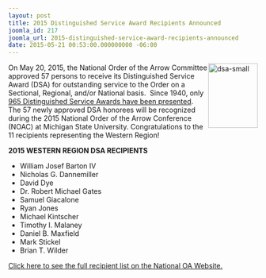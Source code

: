 ```yaml
---
layout: post
title: 2015 Distinguished Service Award Recipients Announced
joomla_id: 217
joomla_url: 2015-distinguished-service-award-recipients-announced
date: 2015-05-21 00:53:00.000000000 -06:00
---
```

<p><img style="float: right;" src="images/dsa-small.jpeg" alt="dsa-small" width="100" height="130" />On May 20, 2015, the National Order of the Arrow Committee approved 57 persons to receive its Distinguished Service Award (DSA) for outstanding service to the Order on a Sectional, Regional, and/or National basis. &nbsp;Since 1940, only <a href="http://en.wikipedia.org/wiki/Distinguished_Service_Award_%28OA%29" target="_blank">965 Distinguished Service Awards have been presented</a>.&nbsp; The 57 newly approved DSA honorees will be recognized during the 2015 National Order of the Arrow Conference (NOAC) at Michigan State University. Congratulations to the 11 recipients representing the Western Region!</p>
<p><strong>2015 WESTERN REGION DSA RECIPIENTS</strong></p>
<ul>
<li>William Josef Barton IV</li>
<li>Nicholas G. Dannemiller</li>
<li>David Dye</li>
<li>Dr. Robert Michael Gates</li>
<li>Samuel Giacalone</li>
<li>Ryan Jones</li>
<li>Michael Kintscher</li>
<li>Timothy I. Malaney</li>
<li>Daniel B. Maxfield</li>
<li>Mark Stickel</li>
<li>Brian T. Wilder</li>
</ul>
<p><a href="http://www.oa-bsa.org/pages/content/2015-distinguished-service-award-selections" target="_blank">Click here to see the full recipient list on the National OA Website.</a></p>
